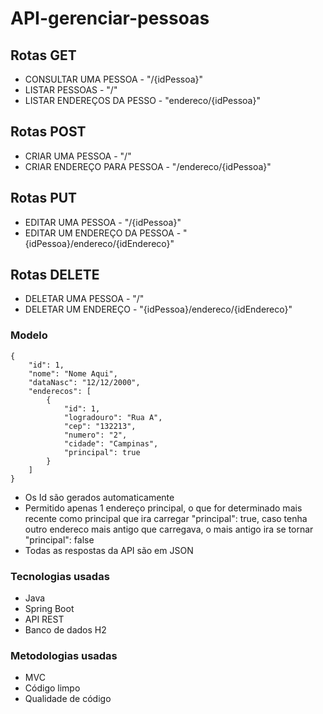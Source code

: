 # API-gerenciar-pessoas


## Rotas GET
- CONSULTAR UMA PESSOA - "/{idPessoa}"
- LISTAR PESSOAS - "/"
- LISTAR ENDEREÇOS DA PESSO - "endereco/{idPessoa}"




## Rotas POST
- CRIAR UMA PESSOA - "/"
- CRIAR ENDEREÇO PARA PESSOA - "/endereco/{idPessoa}"


## Rotas PUT
- EDITAR UMA PESSOA - "/{idPessoa}"
- EDITAR UM ENDEREÇO DA PESSOA - "{idPessoa}/endereco/{idEndereco}"

## Rotas DELETE
- DELETAR UMA PESSOA - "/"
- DELETAR UM ENDEREÇO - "{idPessoa}/endereco/{idEndereco}"


### Modelo


```
{
    "id": 1,
    "nome": "Nome Aqui",
    "dataNasc": "12/12/2000",
    "enderecos": [
        {
            "id": 1,
            "logradouro": "Rua A",
            "cep": "132213",
            "numero": "2",
            "cidade": "Campinas",
            "principal": true
        }
    ]
}
```
- Os Id são gerados automaticamente 
- Permitido apenas 1 endereço principal, o que for determinado mais recente como principal que ira carregar "principal": true, 
caso tenha outro endereco mais antigo que carregava, o mais antigo ira se tornar "principal": false
- Todas as respostas da API são em JSON


### Tecnologias usadas

- Java
- Spring Boot
- API REST
- Banco de dados H2

### Metodologias usadas

- MVC
- Código limpo
- Qualidade de código

